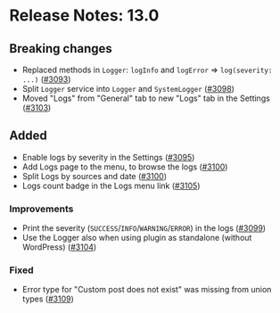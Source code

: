 # Release Notes: 13.0

## Breaking changes

- Replaced methods in `Logger`: `logInfo` and `logError` => `log(severity: ...)` ([#3093](https://github.com/GatoGraphQL/GatoGraphQL/pull/3093))
- Split `Logger` service into `Logger` and `SystemLogger` ([#3098](https://github.com/GatoGraphQL/GatoGraphQL/pull/3098))
- Moved "Logs" from "General" tab to new "Logs" tab in the Settings ([#3103](https://github.com/GatoGraphQL/GatoGraphQL/pull/3103))

## Added

- Enable logs by severity in the Settings ([#3095](https://github.com/GatoGraphQL/GatoGraphQL/pull/3095))
- Add Logs page to the menu, to browse the logs ([#3100](https://github.com/GatoGraphQL/GatoGraphQL/pull/3100))
- Split Logs by sources and date ([#3100](https://github.com/GatoGraphQL/GatoGraphQL/pull/3100))
- Logs count badge in the Logs menu link ([#3105](https://github.com/GatoGraphQL/GatoGraphQL/pull/3105))

### Improvements

- Print the severity (`SUCCESS`/`INFO`/`WARNING`/`ERROR`) in the logs ([#3099](https://github.com/GatoGraphQL/GatoGraphQL/pull/3099))
- Use the Logger also when using plugin as standalone (without WordPress) ([#3104](https://github.com/GatoGraphQL/GatoGraphQL/pull/3104))

### Fixed

- Error type for "Custom post does not exist" was missing from union types ([#3109](https://github.com/GatoGraphQL/GatoGraphQL/pull/3109))
